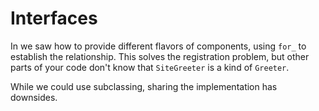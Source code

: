 # Interfaces

In [](./classes) we saw how to provide different flavors of components, using `for_` to establish the relationship.
This solves the registration problem, but other parts of your code don't know that `SiteGreeter` is a kind of `Greeter`.

While we could use subclassing, sharing the implementation has downsides.


